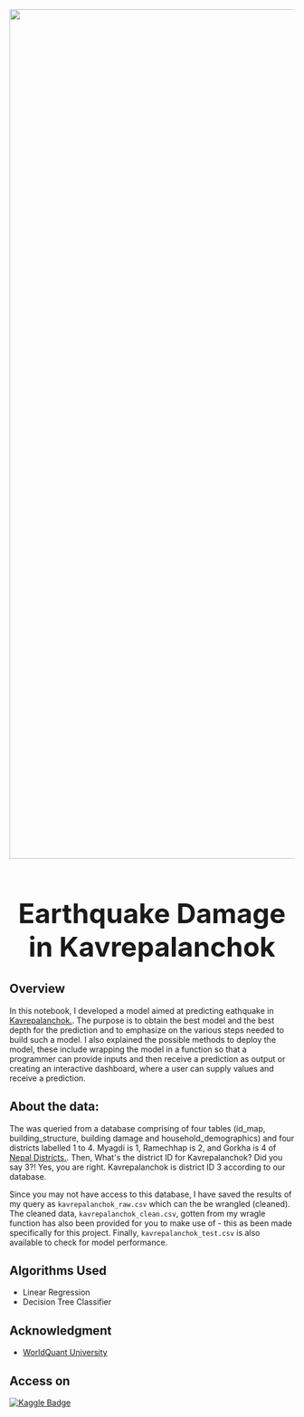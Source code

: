 <img src = "https://th.bing.com/th/id/OIP.HhUfenLp_nZ-QGte3_O1twHaE7?pid=ImgDet&rs=1" width = "1500">
<h1 align = 'center', style = 'font-size:48px'><strong>Earthquake Damage in Kavrepalanchok</strong></h1>

## Overview
In this notebook, I developed a model aimed at predicting eathquake in [Kavrepalanchok.](https://en.wikipedia.org/wiki/Kavrepalanchok_District). The purpose is to obtain the best model and the best depth for the prediction and to emphasize on the various steps needed to build such a model. I also explained the possible methods to deploy the model, these include wrapping the model in a function so that a programmer can provide inputs and then receive a prediction as output or creating an interactive dashboard, where a user can supply values and receive a prediction.

## About the data:
The was queried from a database comprising of four tables (id_map, building_structure, building damage and household_demographics) and four districts labelled 1 to 4. Myagdi is 1, Ramechhap is 2, and Gorkha is 4 of [Nepal Districts.](https://en.wikipedia.org/wiki/List_of_districts_of_Nepal). Then, What's the district ID for Kavrepalanchok? Did you say 3?! Yes, you are right. Kavrepalanchok is district ID 3 according to our database.

Since you may not have access to this database, I have saved the results of my query as `kavrepalanchok_raw.csv` which can the be wrangled (cleaned). The cleaned data, `kavrepalanchok_clean.csv`, gotten from my wragle function has also been provided for you to make use of - this as been made specifically for this project. Finally, `kavrepalanchok_test.csv` is also available to check for model performance.

## Algorithms Used
- Linear Regression
- Decision Tree Classifier
   
## Acknowledgment
- [WorldQuant University](https://www.wqu.edu/)

## Access on
[![Kaggle Badge](https://img.shields.io/badge/-Kaggle-0e76a8?style=flat&labelColor=0e76a8&logo=dev.to&logoColor=white)](https://www.kaggle.com/code/nurudeenabdulsalaam/weratedogs-twitter-analysis)